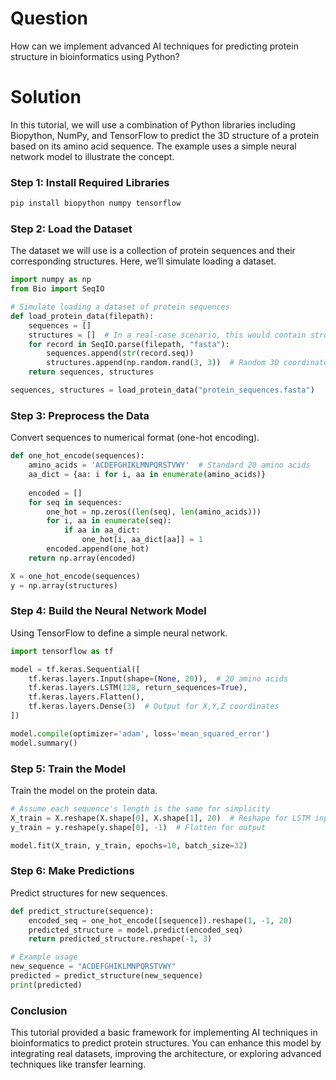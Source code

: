 # Question
How can we implement advanced AI techniques for predicting protein structure in bioinformatics using Python?

# Solution

In this tutorial, we will use a combination of Python libraries including Biopython, NumPy, and TensorFlow to predict the 3D structure of a protein based on its amino acid sequence. The example uses a simple neural network model to illustrate the concept.

### Step 1: Install Required Libraries

```bash
pip install biopython numpy tensorflow
```

### Step 2: Load the Dataset

The dataset we will use is a collection of protein sequences and their corresponding structures. Here, we’ll simulate loading a dataset.

```python
import numpy as np
from Bio import SeqIO

# Simulate loading a dataset of protein sequences
def load_protein_data(filepath):
    sequences = []
    structures = []  # In a real-case scenario, this would contain structure data
    for record in SeqIO.parse(filepath, "fasta"):
        sequences.append(str(record.seq))
        structures.append(np.random.rand(3, 3))  # Random 3D coordinates as a placeholder
    return sequences, structures

sequences, structures = load_protein_data("protein_sequences.fasta")
```

### Step 3: Preprocess the Data

Convert sequences to numerical format (one-hot encoding).

```python
def one_hot_encode(sequences):
    amino_acids = 'ACDEFGHIKLMNPQRSTVWY'  # Standard 20 amino acids
    aa_dict = {aa: i for i, aa in enumerate(amino_acids)}
    
    encoded = []
    for seq in sequences:
        one_hot = np.zeros((len(seq), len(amino_acids)))
        for i, aa in enumerate(seq):
            if aa in aa_dict:
                one_hot[i, aa_dict[aa]] = 1
        encoded.append(one_hot)
    return np.array(encoded)

X = one_hot_encode(sequences)
y = np.array(structures)
```

### Step 4: Build the Neural Network Model

Using TensorFlow to define a simple neural network.

```python
import tensorflow as tf

model = tf.keras.Sequential([
    tf.keras.layers.Input(shape=(None, 20)),  # 20 amino acids
    tf.keras.layers.LSTM(128, return_sequences=True),
    tf.keras.layers.Flatten(),
    tf.keras.layers.Dense(3)  # Output for X,Y,Z coordinates
])

model.compile(optimizer='adam', loss='mean_squared_error')
model.summary()
```

### Step 5: Train the Model

Train the model on the protein data.

```python
# Assume each sequence's length is the same for simplicity
X_train = X.reshape(X.shape[0], X.shape[1], 20)  # Reshape for LSTM input
y_train = y.reshape(y.shape[0], -1)  # Flatten for output

model.fit(X_train, y_train, epochs=10, batch_size=32)
```

### Step 6: Make Predictions

Predict structures for new sequences.

```python
def predict_structure(sequence):
    encoded_seq = one_hot_encode([sequence]).reshape(1, -1, 20)
    predicted_structure = model.predict(encoded_seq)
    return predicted_structure.reshape(-1, 3)

# Example usage
new_sequence = "ACDEFGHIKLMNPQRSTVWY"
predicted = predict_structure(new_sequence)
print(predicted)
```

### Conclusion

This tutorial provided a basic framework for implementing AI techniques in bioinformatics to predict protein structures. You can enhance this model by integrating real datasets, improving the architecture, or exploring advanced techniques like transfer learning.
